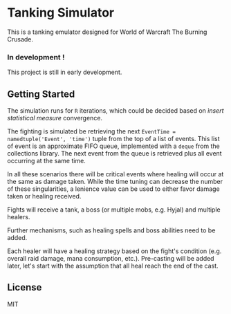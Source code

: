 # Tanking Simulator

This is a tanking emulator designed for World of Warcraft The Burning Crusade.

### In development !

This project is still in early development.

## Getting Started

The simulation runs for `R` iterations, which could be decided based on _ìnsert statistical measure_ convergence.

The fighting is simulated be retrieving the next `EventTime = namedtuple('Event', 'time')` tuple from the
top of a list of events. This list of event is an approximate FIFO queue, implemented with a `deque` from the collections library.
The next event from the queue is retrieved plus all event occurring at the same time.

In all these scenarios there will be critical events where healing will occur at the same as damage taken.
While the time tuning can decrease the number of these singularities, a lenience value can be used to either favor
damage taken or healing received.

Fights will receive a tank, a boss (or multiple mobs, e.g. Hyjal) and multiple healers.

Further mechanisms, such as healing spells and boss abilities need to be added.

Each healer will have a healing strategy based on the fight's condition (e.g. overall raid damage, mana consumption, etc.).
Pre-casting will be added later, let's start with the assumption that all heal reach the end of the cast.

## License
MIT
